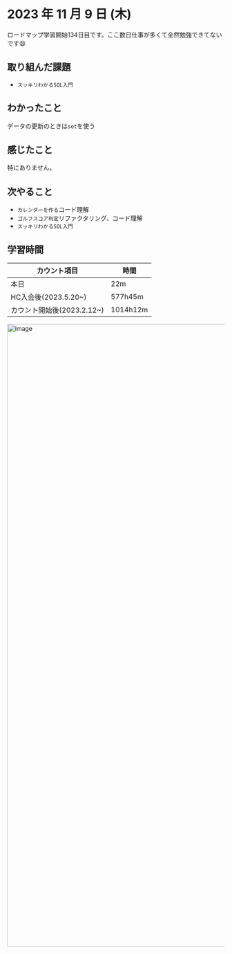 # 2023 年 11 月 9 日 (木)
ロードマップ学習開始134日目です。ここ数日仕事が多くて全然勉強できてないです😫

## 取り組んだ課題
- `スッキリわかるSQL入門`


## わかったこと
データの更新のときは`set`を使う


## 感じたこと
特にありません。


## 次やること
- `カレンダーを作る`コード理解
- `ゴルフスコア判定`リファクタリング、コード理解
- `スッキリわかるSQL入門`


## 学習時間
|カウント項目|時間|
|----|----|
|本日|22m|
|HC入会後(2023.5.20~)|577h45m|
|カウント開始後(2023.2.12~)|1014h12m|


<img width="1440" alt="image" src="https://github.com/yokoyamamn/daily_report/assets/94735931/ed2779e8-6215-465d-890a-7de662c4fd7b">
